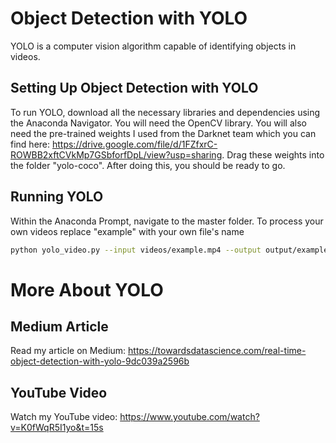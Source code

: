 # Object Detection with YOLO
YOLO is a computer vision algorithm capable of identifying objects in videos. 
## Setting Up Object Detection with YOLO 
To run YOLO, download all the necessary libraries and dependencies using the Anaconda Navigator. You will need the OpenCV library. 
You will also need the pre-trained weights I used from the Darknet team which you can find here: https://drive.google.com/file/d/1FZfxrC-ROWBB2xftCVkMp7GSbforfDpL/view?usp=sharing. Drag these weights into the folder "yolo-coco". After doing this, you should be ready to go.
## Running YOLO
Within the Anaconda Prompt, navigate to the master folder. To process your own videos replace "example" with your own file's name
```bash
python yolo_video.py --input videos/example.mp4 --output output/example.avi --yolo yolo-coco
```
# More About YOLO
## Medium Article
Read my article on Medium: https://towardsdatascience.com/real-time-object-detection-with-yolo-9dc039a2596b
## YouTube Video
Watch my YouTube video: https://www.youtube.com/watch?v=K0fWqR5I1yo&t=15s
